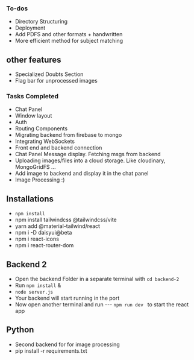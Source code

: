 ### To-dos

- Directory Structuring
- Deployment
- Add PDFS and other formats + handwritten
- More efficient method for subject matching

## other features

- Specialized Doubts Section
- Flag bar for unprocessed images

### Tasks Completed

- Chat Panel
- Window layout
- Auth
- Routing Components
- Migrating backend from firebase to mongo
- Integrating WebSockets
- Front end and backend connection
- Chat Panel Message display. Fetching msgs from backend
-  Uploading images/files into a cloud storage. Like cloudinary, MongoGridFS ...
-  Add image to backend and display it in the chat panel
- Image Processing :) 

## Installations

- `npm install`
- npm install tailwindcss @tailwindcss/vite
- yarn add @material-tailwind/react
- npm i -D daisyui@beta
- npm i react-icons
- npm i react-router-dom

## Backend 2

- Open the backend Folder in a separate terminal with `cd backend-2`
- Run `npm install` &
- `node server.js`
- Your backend will start running in the port
- Now open another terminal and run --- `npm run dev ` to start the react app

## Python 

- Second backend for for image processing
- pip install -r requirements.txt
